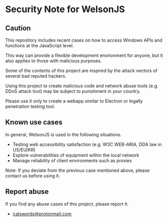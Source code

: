 # Security Note for WelsonJS

## Caution
This repository includes recent cases on how to access Windows APIs and functions at the JavaScript level.

This way can provide a flexible development environment for anyone, but it also applies to those with malicious purposes.

Some of the contents of this project are inspired by the attack vectors of several bad reputed hackers.

Using this project to create malicious code and network abuse tools (e.g. DDoS attack tool) may be subject to punishment in your country.

Please use it only to create a webapp similar to Electron or legally penetration testing tool.

## Known use cases
In general, WelsonJS is used in the following situations.

  * Testing web accessibility satisfaction (e.g. W3C WEB-ARIA, DDA law in US/EU/KR)
  * Explore vulnerabilities of equipment within the local network
  * Manage reliability of client environments such as proxies

Note: If you deviate from the previous case mentioned above, please contact us before using it.

## Report abuse
If you find any abuse cases of this project, please report it.

  * catswords@protonmail.com
